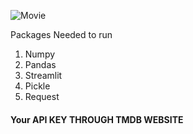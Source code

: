 
![Movie](https://github.com/Abhishek17-10/Movie-Recommendation-System/assets/81374346/353fbef1-17dc-4935-b2ae-d017bdb18f9a)




Packages Needed to run
1. Numpy
2. Pandas
3. Streamlit
4. Pickle
5. Request

<h4> Your API KEY THROUGH TMDB WEBSITE </h4>
